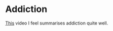 # Addiction
[This](https://www.youtube.com/watch?v=HUngLgGRJpo&feature=youtu.be) video I feel summarises addiction quite well.